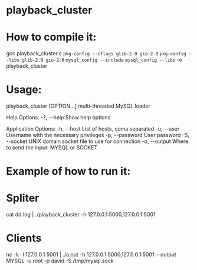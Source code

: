 # playback_cluster

# How to compile it:

gcc playback_cluster.c `pkg-config --cflags glib-2.0 gio-2.0` `pkg-config --libs glib-2.0 gio-2.0` `mysql_config --include` `mysql_config --libs` -o playback_cluster


# Usage:
  playback_cluster [OPTION...] multi-threaded MySQL loader

Help Options:
  -?, --help         Show help options

Application Options:
  -h, --host         List of hosts, coma separated
  -u, --user         Username with the necessary privileges
  -p, --password     User password
  -S, --socket       UNIX domain socket file to use for connection
  -o, --output       Where to send the input: MYSQL or SOCKET
  
  
# Example of how to run it:

# Spliter 

cat dd.log | ./playback_cluster -h 127.0.0.1:5000,127.0.0.1:5001

# Clients
nc -k -l 127.0.0.1 5001 | ./a.out -h 127.0.0.1:5000,127.0.0.1:5001 --output MYSQL -u root -p david -S /tmp/mysql.sock

